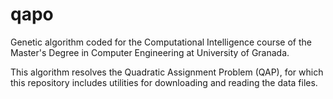 # qapo
Genetic algorithm coded for the Computational Intelligence course of the Master's Degree in Computer Engineering at University of Granada.

This algorithm resolves the Quadratic Assignment Problem (QAP), for which this repository includes utilities for downloading and reading the data files.
